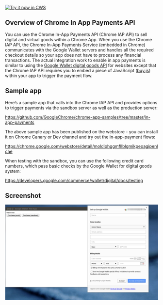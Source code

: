 <a target="_blank" href="https://chrome.google.com/webstore/detail/onjblnjcaogpefajepegjnajhkehfmna">![Try it now in CWS](https://raw.github.com/GoogleChrome/chrome-app-samples/master/tryitnowbutton.png "Click here to install this sample from the Chrome Web Store")</a>


## Overview of Chrome In App Payments API

You can use the Chrome In-App Payments API (Chrome IAP API) to sell digital and virtual goods within a Chrome App. When you use the Chrome IAP API, the Chrome In-App Payments Service (embedded in Chrome) communicates with the Google Wallet servers and handles all the required checkout details so your app does not have to process any financial transactions. The actual integration work to enable in app payments is similar to using the [Google Wallet digital goods API](https://developers.google.com/commerce/wallet/digital/docs/) for websites except that the Chrome IAP API requires you to embed a piece of JavaScript ([buy.js](https://raw.github.com/GoogleChrome/chrome-app-samples/master/in-app-payments/buy.js)) within your app to trigger the payment flow.

## Sample app
Here’s a sample app that calls into the Chrome IAP API and provides options to trigger payments via the sandbox server as well as the production server:

https://github.com/GoogleChrome/chrome-app-samples/tree/master/in-app-payments

The above sample app has been published on the webstore - you can install it on Chrome Canary or Dev channel and try out the in-app-payment flows:

https://chrome.google.com/webstore/detail/moldiohggmfllblgmikpeoagipenlcae

When testing with the sandbox, you can use the following credit card numbers, which pass basic checks by the Google Wallet for digital goods system:

https://developers.google.com/commerce/wallet/digital/docs/testing

     
## Screenshot
![screenshot](/samples/in-app-payments/assets/screenshot_1280_800.png)

